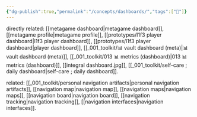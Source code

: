 ```yaml
---
{"dg-publish":true,"permalink":"/concepts/dashboards/","tags":["🌱"]}
---
```


directly related: [[metagame dashboard\|metagame dashboard]], [[metagame profile\|metagame profile]], [[prototypes/l1f3 player dashboard\|l1f3 player dashboard]], [[prototypes/l1f3 player dashboard\|player dashboard]], [[_001_toolkit/📊 vault dashboard (meta)\|📊 vault dashboard (meta)]], [[_001_toolkit/013 📊 metrics (dashboard)\|013 📊 metrics (dashboard)]], [[integral dashboard.jpg]], [[_001_toolkit/self-care ; daily dashboard\|self-care ; daily dashboard]].

related: [[_001_toolkit/personal navigation artifacts\|personal navigation artifacts]], [[navigation map\|navigation map]], [[navigation maps\|navigation maps]], [[navigation board\|navigation board]], [[navigation tracking\|navigation tracking]], [[navigation interfaces\|navigation interfaces]].